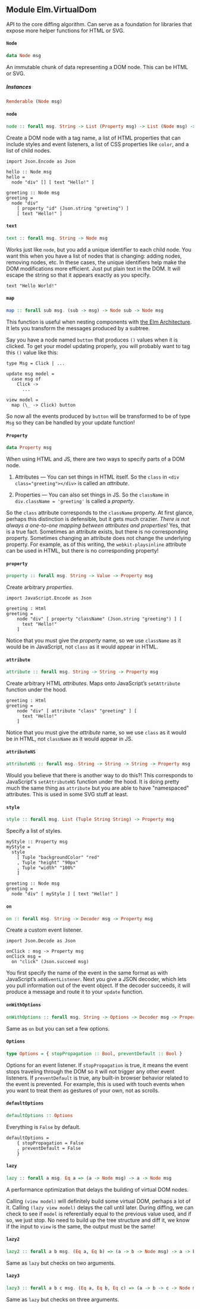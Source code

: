 ## Module Elm.VirtualDom

API to the core diffing algorithm. Can serve as a foundation for libraries
that expose more helper functions for HTML or SVG.

#### `Node`

``` purescript
data Node msg
```

An immutable chunk of data representing a DOM node. This can be HTML or SVG.

##### Instances
``` purescript
Renderable (Node msg)
```

#### `node`

``` purescript
node :: forall msg. String -> List (Property msg) -> List (Node msg) -> Node msg
```

Create a DOM node with a tag name, a list of HTML properties that can
include styles and event listeners, a list of CSS properties like `color`, and
a list of child nodes.

    import Json.Encode as Json

    hello :: Node msg
    hello =
      node "div" [] [ text "Hello!" ]

    greeting :: Node msg
    greeting =
      node "div"
        [ property "id" (Json.string "greeting") ]
        [ text "Hello!" ]

#### `text`

``` purescript
text :: forall msg. String -> Node msg
```

Works just like `node`, but you add a unique identifier to each child
node. You want this when you have a list of nodes that is changing: adding
nodes, removing nodes, etc. In these cases, the unique identifiers help make
the DOM modifications more efficient.
Just put plain text in the DOM. It will escape the string so that it appears
exactly as you specify.

    text "Hello World!"

#### `map`

``` purescript
map :: forall sub msg. (sub -> msg) -> Node sub -> Node msg
```

This function is useful when nesting components with [the Elm
Architecture](https://github.com/evancz/elm-architecture-tutorial/). It lets
you transform the messages produced by a subtree.

Say you have a node named `button` that produces `()` values when it is
clicked. To get your model updating properly, you will probably want to tag
this `()` value like this:

    type Msg = Click | ...

    update msg model =
      case msg of
        Click ->
          ...

    view model =
      map (\_ -> Click) button

So now all the events produced by `button` will be transformed to be of type
`Msg` so they can be handled by your update function!

#### `Property`

``` purescript
data Property msg
```

When using HTML and JS, there are two ways to specify parts of a DOM node.

  1. Attributes &mdash; You can set things in HTML itself. So the `class`
     in `<div class="greeting"></div>` is called an *attribute*.

  2. Properties &mdash; You can also set things in JS. So the `className`
     in `div.className = 'greeting'` is called a *property*.

So the `class` attribute corresponds to the `className` property. At first
glance, perhaps this distinction is defensible, but it gets much crazier.
*There is not always a one-to-one mapping between attributes and properties!*
Yes, that is a true fact. Sometimes an attribute exists, but there is no
corresponding property. Sometimes changing an attribute does not change the
underlying property. For example, as of this writing, the `webkit-playsinline`
attribute can be used in HTML, but there is no corresponding property!

#### `property`

``` purescript
property :: forall msg. String -> Value -> Property msg
```

Create arbitrary *properties*.

    import JavaScript.Encode as Json

    greeting : Html
    greeting =
        node "div" [ property "className" (Json.string "greeting") ] [
          text "Hello!"
        ]

Notice that you must give the *property* name, so we use `className` as it
would be in JavaScript, not `class` as it would appear in HTML.

#### `attribute`

``` purescript
attribute :: forall msg. String -> String -> Property msg
```

Create arbitrary HTML *attributes*. Maps onto JavaScript’s `setAttribute`
function under the hood.

    greeting : Html
    greeting =
        node "div" [ attribute "class" "greeting" ] [
          text "Hello!"
        ]

Notice that you must give the *attribute* name, so we use `class` as it would
be in HTML, not `className` as it would appear in JS.

#### `attributeNS`

``` purescript
attributeNS :: forall msg. String -> String -> String -> Property msg
```

Would you believe that there is another way to do this?! This corresponds
to JavaScript's `setAttributeNS` function under the hood. It is doing pretty
much the same thing as `attribute` but you are able to have "namespaced"
attributes. This is used in some SVG stuff at least.

#### `style`

``` purescript
style :: forall msg. List (Tuple String String) -> Property msg
```

Specify a list of styles.

    myStyle :: Property msg
    myStyle =
      style
        [ Tuple "backgroundColor" "red"
        , Tuple "height" "90px"
        , Tuple "width" "100%"
        ]

    greeting :: Node msg
    greeting =
      node "div" [ myStyle ] [ text "Hello!" ]

#### `on`

``` purescript
on :: forall msg. String -> Decoder msg -> Property msg
```

Create a custom event listener.

    import Json.Decode as Json

    onClick : msg -> Property msg
    onClick msg =
      on "click" (Json.succeed msg)

You first specify the name of the event in the same format as with JavaScript’s
`addEventListener`. Next you give a JSON decoder, which lets you pull
information out of the event object. If the decoder succeeds, it will produce
a message and route it to your `update` function.

#### `onWithOptions`

``` purescript
onWithOptions :: forall msg. String -> Options -> Decoder msg -> Property msg
```

Same as `on` but you can set a few options.

#### `Options`

``` purescript
type Options = { stopPropagation :: Bool, preventDefault :: Bool }
```

Options for an event listener. If `stopPropagation` is true, it means the
event stops traveling through the DOM so it will not trigger any other event
listeners. If `preventDefault` is true, any built-in browser behavior related
to the event is prevented. For example, this is used with touch events when you
want to treat them as gestures of your own, not as scrolls.

#### `defaultOptions`

``` purescript
defaultOptions :: Options
```

Everything is `False` by default.

    defaultOptions =
        { stopPropagation = False
        , preventDefault = False
        }

#### `lazy`

``` purescript
lazy :: forall a msg. Eq a => (a -> Node msg) -> a -> Node msg
```

A performance optimization that delays the building of virtual DOM nodes.

Calling `(view model)` will definitely build some virtual DOM, perhaps a lot of
it. Calling `(lazy view model)` delays the call until later. During diffing, we
can check to see if `model` is referentially equal to the previous value used,
and if so, we just stop. No need to build up the tree structure and diff it,
we know if the input to `view` is the same, the output must be the same!

#### `lazy2`

``` purescript
lazy2 :: forall a b msg. (Eq a, Eq b) => (a -> b -> Node msg) -> a -> b -> Node msg
```

Same as `lazy` but checks on two arguments.

#### `lazy3`

``` purescript
lazy3 :: forall a b c msg. (Eq a, Eq b, Eq c) => (a -> b -> c -> Node msg) -> a -> b -> c -> Node msg
```

Same as `lazy` but checks on three arguments.


